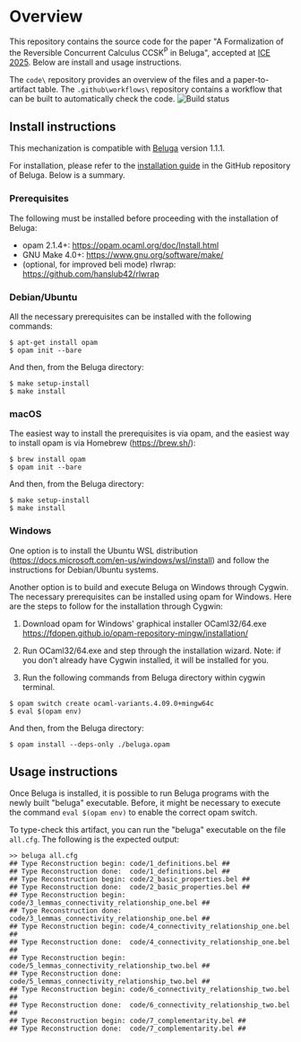 # Overview
This repository contains the source code for the paper "A Formalization of the Reversible Concurrent Calculus CCSK<sup>P</sup> in Beluga", accepted at [ICE 2025](https://ice-workshop.github.io/). Below are install and usage instructions.

The `code\` repository provides an overview of the files and a paper-to-artifact table. The `.github\workflows\` repository contains a workflow that can be built to automatically check the code. ![Build status](https://github.com/CinRC/Beluga_implementation/actions/workflows/build.yaml/badge.svg)

## Install instructions
This mechanization is compatible with [Beluga](https://complogic.cs.mcgill.ca/beluga/) version 1.1.1.

For installation, please refer to the [installation guide](https://github.com/Beluga-lang/Beluga/blob/master/INSTALL) in the GitHub repository of Beluga. Below is a summary.

### Prerequisites
The following must be installed before proceeding with the installation of Beluga:

- opam 2.1.4+:             https://opam.ocaml.org/doc/Install.html
- GNU Make 4.0+:           https://www.gnu.org/software/make/
- (optional, for improved beli mode) rlwrap:                  https://github.com/hanslub42/rlwrap


### Debian/Ubuntu
All the necessary prerequisites can be installed with the following commands:

```
$ apt-get install opam
$ opam init --bare
```
And then, from the Beluga directory:
```
$ make setup-install
$ make install
```

### macOS
The easiest way to install the prerequisites is via opam, and the easiest way to install opam is via Homebrew (https://brew.sh/):

```
$ brew install opam
$ opam init --bare
```
And then, from the Beluga directory:
```
$ make setup-install
$ make install
```

### Windows
One option is to install the Ubuntu WSL distribution (https://docs.microsoft.com/en-us/windows/wsl/install) and follow the instructions for Debian/Ubuntu systems.

Another option is to build and execute Beluga on Windows through Cygwin. The necessary prerequisites can be installed using opam for Windows. Here are the steps to follow for the installation through Cygwin:

1. Download opam for Windows' graphical installer OCaml32/64.exe https://fdopen.github.io/opam-repository-mingw/installation/

2. Run OCaml32/64.exe and step through the installation wizard. Note: if you don't already have Cygwin installed, it will be installed for you.

3. Run the following commands from Beluga directory within cygwin terminal.

```
$ opam switch create ocaml-variants.4.09.0+mingw64c
$ eval $(opam env)
```
And then, from the Beluga directory:
```
$ opam install --deps-only ./beluga.opam
```

## Usage instructions
Once Beluga is installed, it is possible to run Beluga programs with the newly built "beluga" executable. Before, it might be necessary to execute the command `eval $(opam env)` to enable the correct opam switch.

To type-check this artifact, you can run the "beluga" executable on the file `all.cfg`. The following is the expected output:

```
>> beluga all.cfg
## Type Reconstruction begin: code/1_definitions.bel ##
## Type Reconstruction done:  code/1_definitions.bel ##
## Type Reconstruction begin: code/2_basic_properties.bel ##
## Type Reconstruction done:  code/2_basic_properties.bel ##
## Type Reconstruction begin: code/3_lemmas_connectivity_relationship_one.bel ##
## Type Reconstruction done:  code/3_lemmas_connectivity_relationship_one.bel ##
## Type Reconstruction begin: code/4_connectivity_relationship_one.bel ##
## Type Reconstruction done:  code/4_connectivity_relationship_one.bel ##
## Type Reconstruction begin: code/5_lemmas_connectivity_relationship_two.bel ##
## Type Reconstruction done:  code/5_lemmas_connectivity_relationship_two.bel ##
## Type Reconstruction begin: code/6_connectivity_relationship_two.bel ##
## Type Reconstruction done:  code/6_connectivity_relationship_two.bel ##
## Type Reconstruction begin: code/7_complementarity.bel ##
## Type Reconstruction done:  code/7_complementarity.bel ##
```
